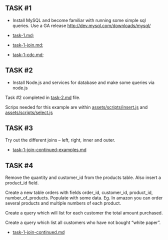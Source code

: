 ## TASK #1

- Install MySQL and become familiar with running some simple sql queries. Use a GA release http://dev.mysql.com/downloads/mysql/


- [task-1.md](https://github.com/NatasaPeic/practice-sgt/blob/master/task-1.md);
- [task-1-join.md](https://github.com/NatasaPeic/practice-sgt/blob/master/task-1-join.md);
- [task-1-cdc.md](https://github.com/NatasaPeic/practice-sgt/blob/master/task-1-cdc.md);

## TASK #2

- Install Node.js and services for database and make some queries via node.js

Task #2 completed in [task-2.md](https://github.com/NatasaPeic/practice-sgt/blob/master/task-2.md) file.

Scrips needed for this example are within [assets/scripts/insert.js](https://github.com/NatasaPeic/practice-sgt/blob/master/assets/scripts/insert.js) and [assets/scripts/select.js](https://github.com/NatasaPeic/practice-sgt/blob/master/assets/scripts/select.js)


## TASK #3

Try out the different joins – left, right, inner and outer.

- [task-1-join-continued-examples.md](https://github.com/NatasaPeic/practice-sgt/blob/master/task-1-join-continued-examples.md)

## TASK #4

Remove the quantity and customer_id from the products table. Also insert a product_id field.

Create a new table orders with fields order_id, customer_id, product_id, number_of_products. Populate with some data. Eg.
In amazon you can order several products and multiple numbers of each product.

Create a query which will list for each customer the total amount purchased.

Create a query which list all customers who have not bought “white paper”.

- [task-1-join-continued.md](https://github.com/NatasaPeic/practice-sgt/blob/master/task-1-join-continued.md)
